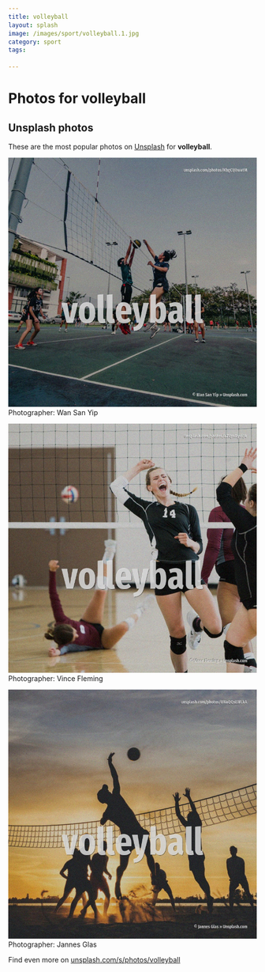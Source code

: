 ```yaml
---
title: volleyball
layout: splash
image: /images/sport/volleyball.1.jpg
category: sport
tags:

---
```

# Photos for volleyball
 
## Unsplash photos
These are the most popular photos on [Unsplash](https://unsplash.com) for **volleyball**.
 
![volleyball](/images/sport/volleyball.1.jpg)
Photographer:  Wan San Yip
 
![volleyball](/images/sport/volleyball.2.jpg)
Photographer:  Vince Fleming
 
![volleyball](/images/sport/volleyball.3.jpg)
Photographer:  Jannes Glas
 
Find even more on [unsplash.com/s/photos/volleyball](https://unsplash.com/s/photos/volleyball)
 

